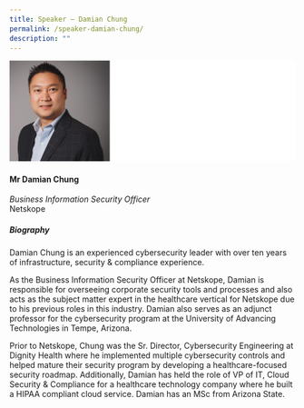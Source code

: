 ```yaml
---
title: ​​Speaker – Damian Chung
permalink: /speaker-damian-chung/
description: ""
---
```

![](/images/Speakers/Damian%20Chung.jpg)

#### **Mr Damian Chung**

*Business Information Security Officer*  
Netskope

##### **Biography**
Damian Chung is an experienced cybersecurity leader with over ten years of infrastructure, security & compliance experience. 

As the Business Information Security Officer at Netskope, Damian is responsible for overseeing corporate security tools and processes and also acts as the subject matter expert in the healthcare vertical for Netskope due to his previous roles in this industry.  Damian also serves as an adjunct professor for the cybersecurity program at the University of Advancing Technologies in Tempe, Arizona.

Prior to Netskope, Chung was the Sr. Director, Cybersecurity Engineering at Dignity Health where he implemented multiple cybersecurity controls and helped mature their security program by developing a healthcare-focused security roadmap. Additionally, Damian has held the role of VP of IT, Cloud Security & Compliance for a healthcare technology company where he built a HIPAA compliant cloud service. Damian has an MSc from Arizona State.